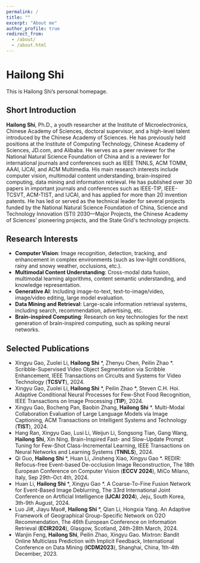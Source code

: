 ```yaml
---
permalink: /
title: ""
excerpt: "About me"
author_profile: true
redirect_from: 
  - /about/
  - /about.html
---
```


# Hailong Shi
This is Hailong Shi’s personal homepage.

## Short Introduction
**Hailong Shi**, Ph.D., a youth researcher at the Institute of Microelectronics, Chinese Academy of Sciences, doctoral supervisor, and a high-level talent introduced by the Chinese Academy of Sciences. He has previously held positions at the Institute of Computing Technology, Chinese Academy of Sciences, JD.com, and Alibaba. He serves as a peer reviewer for the National Natural Science Foundation of China and is a reviewer for international journals and conferences such as IEEE TNNLS, ACM TOMM, AAAI, IJCAI, and ACM Multimedia. His main research interests include computer vision, multimodal content understanding, brain-inspired computing, data mining and information retrieval. He has published over 30 papers in important journals and conferences such as IEEE-TIP, IEEE-TCSVT, ACM-TIST, and IJCAI, and has applied for more than 20 invention patents. He has led or served as the technical leader for several projects funded by the National Natural Science Foundation of China, Science and Technology Innovation (STI) 2030—Major Projects, the Chinese Academy of Sciences' pioneering projects, and the State Grid's technology projects.


## Research Interests
* **Computer Vision**: Image recognition, detection, tracking, and enhancement in complex environments (such as low-light conditions, rainy and snowy weather, occlusions, etc.).
* **Multimodal Content Understanding**: Cross-modal data fusion, multimodal learning algorithms, content semantic understanding, and knowledge representation.
* **Generative AI**: Including image-to-text, text-to-image/video, image/video editing, large model evaluation.
* **Data Mining and Retrieval**: Large-scale information retrieval systems, including search, recommendation, advertising, etc.
* **Brain-inspired Computing**: Research on key technologies for the next generation of brain-inspired computing, such as spiking neural networks.


## Selected Publications
* Xingyu Gao, Zuolei Li, **Hailong Shi** *, Zhenyu Chen, Peilin Zhao *. Scribble-Supervised Video Object Segmentation via Scribble Enhancement, IEEE Transactions on Circuits and Systems for Video Technology (**TCSVT**), 2024.
* Xingyu Gao, Zuolei Li, **Hailong Shi** *, Peilin Zhao *, Steven C.H. Hoi. Adaptive Conditional Neural Processes for Few-Shot Food Recognition, IEEE Transactions on Image Processing (**TIP**), 2024.
* Xingyu Gao, Bocheng Pan, Baobin Zhang, **Hailong Shi** *. Multi-Modal Collaboration Evaluation of Large Language Models via Image Captioning, ACM Transactions on Intelligent Systems and Technology (**TIST**), 2024.
* Hang Ran, Xingyu Gao, Lusi Li, Weijun Li, Songsong Tian, Gang Wang, **Hailong Shi**, Xin Ning. Brain-Inspired Fast- and Slow-Update Prompt Tuning for Few-Shot Class-Incremental Learning, IEEE Transactions on Neural Networks and Learning Systems (**TNNLS**), 2024.
* Qi Guo, **Hailong Shi** *, Huan Li, Jinsheng Xiao, Xingyu Gao *. REDIR: Refocus-free Event-based De-occlusion Image Reconstruction, The 18th European Conference on Computer Vision (**ECCV 2024**), MiCo Milano, Italy, Sep 29th-Oct 4th, 2024.
* Huan Li, **Hailong Shi** *, Xingyu Gao *. A Coarse-To-Fine Fusion Network for Event-Based Image Deblurring, The 33rd International Joint Conference on Artificial Intelligence (**IJCAI 2024**), Jeju, South Korea, 3th-9th August, 2024. 
* Luo Ji#, Jiayu Mao#, **Hailong Shi** *, Qian Li, Hongxia Yang. An Adaptive Framework of Geographical Group-Specific Network on O2O Recommendation, The 46th European Conference on Information Retrieval (**ECIR2024**), Glasgow, Scotland, 24th-28th March, 2024. 
* Wanjin Feng, **Hailong Shi**, Peilin Zhao, Xingyu Gao. Mixtron: Bandit Online Multiclass Prediction with Implicit Feedback, International Conference on Data Mining (**ICDM2023**), Shanghai, China, 1th-4th December, 2023. 
